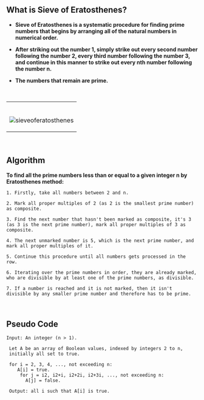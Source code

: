 ## What is Sieve of Eratosthenes?

* **Sieve of Eratosthenes is a systematic procedure for finding prime numbers that begins by arranging all of the natural numbers in numerical order.**

* **After striking out the number 1, simply strike out every second number following the number 2, every third number following the number 3, and continue in this manner to strike out every nth number following the number n.**

* **The numbers that remain are prime.** 
</br>

<table>
	<tr>
		 <td>
    </br>

![sieveoferatosthenes](https://user-images.githubusercontent.com/76246106/139143441-a2dba56d-741d-4e3a-8554-5b32d9d44ec9.png)

</table>
</br>  

## Algorithm

**To find all the prime numbers less than or equal to a given integer n by Eratosthenes method:**

```
1. Firstly, take all numbers between 2 and n. 

2. Mark all proper multiples of 2 (as 2 is the smallest prime number) as composite.

3. Find the next number that hasn't been marked as composite, it's 3 (as 3 is the next prime number), mark all proper multiples of 3 as composite.

4. The next unmarked number is 5, which is the next prime number, and mark all proper multiples of it.

5. Continue this procedure until all numbers gets processed in the row.

6. Iterating over the prime numbers in order, they are already marked, who are divisible by at least one of the prime numbers, as divisible.

7. If a number is reached and it is not marked, then it isn't divisible by any smaller prime number and therefore has to be prime.
```
</br>

## Pseudo Code

```
Input: An integer (n > 1).
 
 Let A be an array of Boolean values, indexed by integers 2 to n,
 initially all set to true.
 
 for i = 2, 3, 4, ..., not exceeding n:
    A[i] = true.
     for j = i2, i2+i, i2+2i, i2+3i, ..., not exceeding n:
       A[j] = false.
 
 Output: all i such that A[i] is true.
 ```
 
 #
